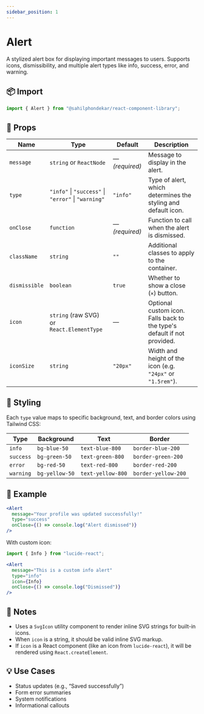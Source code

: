 ```yaml
---
sidebar_position: 1
---
```


# Alert

A stylized alert box for displaying important messages to users. Supports icons, dismissibility, and multiple alert types like info, success, error, and warning.

## 📦 Import

```js
import { Alert } from "@sahilphondekar/react-component-library";
```

## 🧱 Props

| Name         | Type                                           | Default        | Description |
|--------------|------------------------------------------------|----------------|-------------|
| `message`    | `string` or `ReactNode`                        | — *(required)* | Message to display in the alert. |
| `type`       | `"info"` \| `"success"` \| `"error"` \| `"warning"` | `"info"`       | Type of alert, which determines the styling and default icon. |
| `onClose`    | `function`                                     | — *(required)* | Function to call when the alert is dismissed. |
| `className`  | `string`                                       | `""`           | Additional classes to apply to the container. |
| `dismissible`| `boolean`                                      | `true`         | Whether to show a close (`×`) button. |
| `icon`       | `string` (raw SVG) or `React.ElementType`      | —              | Optional custom icon. Falls back to the type's default if not provided. |
| `iconSize`   | `string`                                       | `"20px"`       | Width and height of the icon (e.g. `"24px"` or `"1.5rem"`). |

## 🎨 Styling

Each `type` value maps to specific background, text, and border colors using Tailwind CSS:

| Type     | Background    | Text           | Border        |
|----------|---------------|----------------|----------------|
| `info`   | `bg-blue-50`  | `text-blue-800`| `border-blue-200` |
| `success`| `bg-green-50` | `text-green-800`| `border-green-200` |
| `error`  | `bg-red-50`   | `text-red-800` | `border-red-200` |
| `warning`| `bg-yellow-50`| `text-yellow-800`| `border-yellow-200` |

## 🧪 Example

```jsx
<Alert
  message="Your profile was updated successfully!"
  type="success"
  onClose={() => console.log("Alert dismissed")}
/>
```

With custom icon:

```jsx
import { Info } from "lucide-react";

<Alert
  message="This is a custom info alert"
  type="info"
  icon={Info}
  onClose={() => console.log("Dismissed")}
/>
```

## 🧠 Notes

- Uses a `SvgIcon` utility component to render inline SVG strings for built-in icons.
- When `icon` is a string, it should be valid inline SVG markup.
- If `icon` is a React component (like an icon from `lucide-react`), it will be rendered using `React.createElement`.

## 💡 Use Cases

- Status updates (e.g., “Saved successfully”)
- Form error summaries
- System notifications
- Informational callouts
